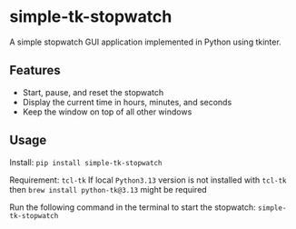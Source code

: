 # simple-tk-stopwatch

A simple stopwatch GUI application implemented in Python using tkinter.

## Features

- Start, pause, and reset the stopwatch
- Display the current time in hours, minutes, and seconds
- Keep the window on top of all other windows

## Usage

Install: `pip install simple-tk-stopwatch`

Requirement: `tcl-tk` 
If local `Python3.13` version is not installed with `tcl-tk` then `brew install python-tk@3.13` might be required

Run the following command in the terminal to start the stopwatch: `simple-tk-stopwatch`
